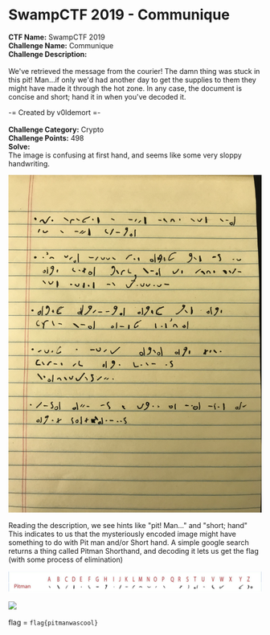 # SwampCTF 2019 - Communique<br>
**CTF Name:** SwampCTF 2019 </br>
**Challenge Name:** Communique</br>
**Challenge Description:**</br></br>
We've retrieved the message from the courier! The damn thing was stuck in this pit! Man...if only we'd had another day to get the supplies to them they might have made it through the hot zone. In any case, the document is concise and short; hand it in when you've decoded it.

-= Created by v0ldemort =-</br></br>
**Challenge Category:** Crypto</br>
**Challenge Points:** 498</br>
**Solve:**</br>
The image is confusing at first hand, and seems like some very sloppy handwriting.

![](encoded.PNG)

Reading the description, we see hints like "pit! Man..." and "short; hand"</br>
This indicates to us that the mysteriously encoded image might have something to do with Pit man and/or Short hand.
A simple google search returns a thing called Pitman Shorthand, and decoding it lets us get the flag (with some process of elimination)

![](Reference.PNG)

![](Writeup.PNG)

flag = ```flag{pitmanwascool}```
